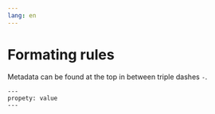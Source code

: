 ```yaml
---
lang: en
---
```

# Formating rules
Metadata can be found at the top in between triple dashes `-`.  

```
---
propety: value
---
```

